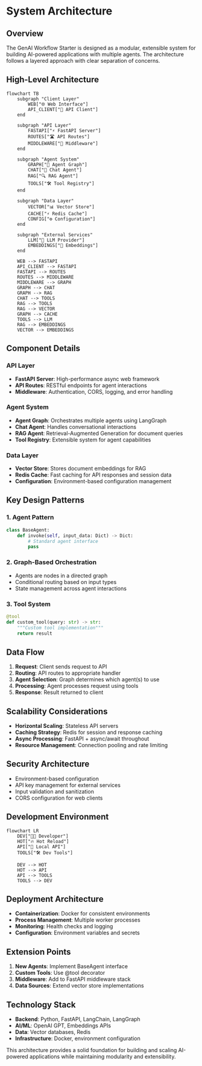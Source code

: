 # System Architecture

## Overview

The GenAI Workflow Starter is designed as a modular, extensible system for building AI-powered applications with multiple agents. The architecture follows a layered approach with clear separation of concerns.

## High-Level Architecture

```mermaid
flowchart TB
    subgraph "Client Layer"
        WEB["🌐 Web Interface"]
        API_CLIENT["📱 API Client"]
    end

    subgraph "API Layer"
        FASTAPI["⚡ FastAPI Server"]
        ROUTES["🛣️ API Routes"]
        MIDDLEWARE["🔧 Middleware"]
    end

    subgraph "Agent System"
        GRAPH["🔀 Agent Graph"]
        CHAT["💬 Chat Agent"]
        RAG["🔍 RAG Agent"]
        TOOLS["🛠️ Tool Registry"]
    end

    subgraph "Data Layer"
        VECTOR["📊 Vector Store"]
        CACHE["⚡ Redis Cache"]
        CONFIG["⚙️ Configuration"]
    end

    subgraph "External Services"
        LLM["🤖 LLM Provider"]
        EMBEDDINGS["🔢 Embeddings"]
    end

    WEB --> FASTAPI
    API_CLIENT --> FASTAPI
    FASTAPI --> ROUTES
    ROUTES --> MIDDLEWARE
    MIDDLEWARE --> GRAPH
    GRAPH --> CHAT
    GRAPH --> RAG
    CHAT --> TOOLS
    RAG --> TOOLS
    RAG --> VECTOR
    GRAPH --> CACHE
    TOOLS --> LLM
    RAG --> EMBEDDINGS
    VECTOR --> EMBEDDINGS
```

## Component Details

### API Layer

- **FastAPI Server**: High-performance async web framework
- **API Routes**: RESTful endpoints for agent interactions
- **Middleware**: Authentication, CORS, logging, and error handling

### Agent System

- **Agent Graph**: Orchestrates multiple agents using LangGraph
- **Chat Agent**: Handles conversational interactions
- **RAG Agent**: Retrieval-Augmented Generation for document queries
- **Tool Registry**: Extensible system for agent capabilities

### Data Layer

- **Vector Store**: Stores document embeddings for RAG
- **Redis Cache**: Fast caching for API responses and session data
- **Configuration**: Environment-based configuration management

## Key Design Patterns

### 1. Agent Pattern

```python
class BaseAgent:
    def invoke(self, input_data: Dict) -> Dict:
        # Standard agent interface
        pass
```

### 2. Graph-Based Orchestration

- Agents are nodes in a directed graph
- Conditional routing based on input types
- State management across agent interactions

### 3. Tool System

```python
@tool
def custom_tool(query: str) -> str:
    """Custom tool implementation"""
    return result
```

## Data Flow

1. **Request**: Client sends request to API
2. **Routing**: API routes to appropriate handler
3. **Agent Selection**: Graph determines which agent(s) to use
4. **Processing**: Agent processes request using tools
5. **Response**: Result returned to client

## Scalability Considerations

- **Horizontal Scaling**: Stateless API servers
- **Caching Strategy**: Redis for session and response caching
- **Async Processing**: FastAPI + async/await throughout
- **Resource Management**: Connection pooling and rate limiting

## Security Architecture

- Environment-based configuration
- API key management for external services
- Input validation and sanitization
- CORS configuration for web clients

## Development Environment

```mermaid
flowchart LR
    DEV["👨‍💻 Developer"]
    HOT["🔥 Hot Reload"]
    API["🔗 Local API"]
    TOOLS["🛠️ Dev Tools"]
    
    DEV --> HOT
    HOT --> API
    API --> TOOLS
    TOOLS --> DEV
```

## Deployment Architecture

- **Containerization**: Docker for consistent environments
- **Process Management**: Multiple worker processes
- **Monitoring**: Health checks and logging
- **Configuration**: Environment variables and secrets

## Extension Points

1. **New Agents**: Implement BaseAgent interface
2. **Custom Tools**: Use @tool decorator
3. **Middleware**: Add to FastAPI middleware stack
4. **Data Sources**: Extend vector store implementations

## Technology Stack

- **Backend**: Python, FastAPI, LangChain, LangGraph
- **AI/ML**: OpenAI GPT, Embeddings APIs
- **Data**: Vector databases, Redis
- **Infrastructure**: Docker, environment configuration

This architecture provides a solid foundation for building and scaling AI-powered applications while maintaining modularity and extensibility.
